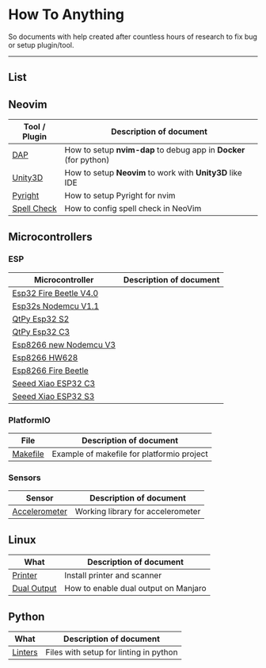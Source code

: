 # How To Anything

So documents with help created after countless hours of research to fix bug or
setup plugin/tool.

---

## List

## Neovim

| Tool / Plugin                              | Description of document                                           |
| ------------------------------------------ | ----------------------------------------------------------------- |
| [DAP](neovim/dap/README.md)                | How to setup **nvim-dap** to debug app in **Docker** (for python) |
| [Unity3D](neovim/unity3d/README.md)        | How to setup **Neovim** to work with **Unity3D** like IDE         |
| [Pyright](neovim/lsp/pyright/README.md)    | How to setup Pyright for nvim                                     |
| [Spell Check](neovim/spellcheck/README.md) | How to config spell check in NeoVim                               |

## Microcontrollers

### ESP

| Microcontroller                                                                 | Description of document |
| ------------------------------------------------------------------------------- | ----------------------- |
| [Esp32 Fire Beetle V4.0](microcontrollers/esp/esp32_fire_beetle/README.md)      |                         |
| [Esp32s Nodemcu V1.1](microcontrollers/esp/esp32s_nodemcu_v1.1/README.md)       |                         |
| [QtPy Esp32 S2](microcontrollers/esp/qtpy_esp32_s2/README.md)                   |                         |
| [QtPy Esp32 C3](microcontrollers/esp/qtpy_esp32_c3/README.md)                   |                         |
| [Esp8266 new Nodemcu V3](microcontrollers/esp/esp8266_new_nodemcu_v3/README.md) |                         |
| [Esp8266 HW628](microcontrollers/esp/esp8266_hw628/README.md)                   |                         |
| [Esp8266 Fire Beetle](/microcontrollers/esp/esp8266_fire_beetle/README.md)      |                         |
| [Seeed Xiao ESP32 C3](microcontrollers/esp/seeed_xiao_esp32c3/README.md)        |                         |
| [Seeed Xiao ESP32 S3](microcontrollers/esp/seeed_xiao_esp32s3/README.md)        |                         |

### PlatformIO

| File                                                     | Description of document                    |
| -------------------------------------------------------- | ------------------------------------------ |
| [Makefile](microcontrollers/platformio/Makefile.example) | Example of makefile for platformio project |

### Sensors

| Sensor                                                                            | Description of document           |
| --------------------------------------------------------------------------------- | --------------------------------- |
| [Accelerometer](microcontrollers/sensors/accelerometers/keyes_MMA8452Q/README.md) | Working library for accelerometer |

## Linux

| What                                              | Description of document              |
| ------------------------------------------------- | ------------------------------------ |
| [Printer](linux/manjaro/printer/README.md)        | Install printer and scanner          |
| [Dual Output](linux/manjaro/dual_output/README.md) | How to enable dual output on Manjaro |

## Python

| What                                | Description of document                |
| ----------------------------------- | -------------------------------------- |
| [Linters](python/linters/README.md) | Files with setup for linting in python |

